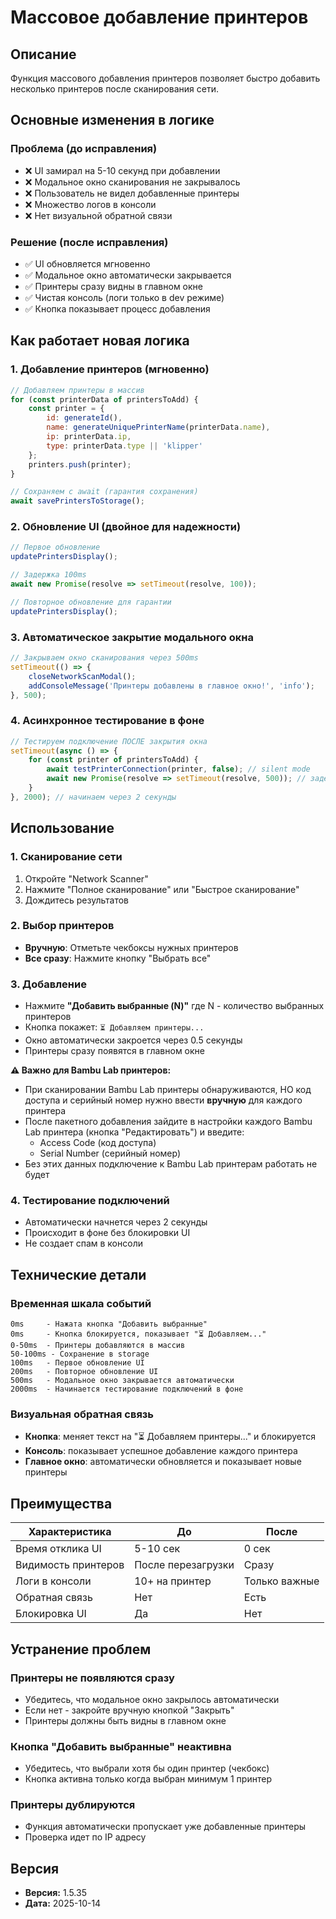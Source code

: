 # Массовое добавление принтеров

## Описание

Функция массового добавления принтеров позволяет быстро добавить несколько принтеров после сканирования сети.

## Основные изменения в логике

### Проблема (до исправления)
- ❌ UI замирал на 5-10 секунд при добавлении
- ❌ Модальное окно сканирования не закрывалось
- ❌ Пользователь не видел добавленные принтеры
- ❌ Множество логов в консоли
- ❌ Нет визуальной обратной связи

### Решение (после исправления)
- ✅ UI обновляется мгновенно
- ✅ Модальное окно автоматически закрывается
- ✅ Принтеры сразу видны в главном окне
- ✅ Чистая консоль (логи только в dev режиме)
- ✅ Кнопка показывает процесс добавления

## Как работает новая логика

### 1. Добавление принтеров (мгновенно)
```javascript
// Добавляем принтеры в массив
for (const printerData of printersToAdd) {
    const printer = {
        id: generateId(),
        name: generateUniquePrinterName(printerData.name),
        ip: printerData.ip,
        type: printerData.type || 'klipper'
    };
    printers.push(printer);
}

// Сохраняем с await (гарантия сохранения)
await savePrintersToStorage();
```

### 2. Обновление UI (двойное для надежности)
```javascript
// Первое обновление
updatePrintersDisplay();

// Задержка 100ms
await new Promise(resolve => setTimeout(resolve, 100));

// Повторное обновление для гарантии
updatePrintersDisplay();
```

### 3. Автоматическое закрытие модального окна
```javascript
// Закрываем окно сканирования через 500ms
setTimeout(() => {
    closeNetworkScanModal();
    addConsoleMessage('Принтеры добавлены в главное окно!', 'info');
}, 500);
```

### 4. Асинхронное тестирование в фоне
```javascript
// Тестируем подключение ПОСЛЕ закрытия окна
setTimeout(async () => {
    for (const printer of printersToAdd) {
        await testPrinterConnection(printer, false); // silent mode
        await new Promise(resolve => setTimeout(resolve, 500)); // задержка
    }
}, 2000); // начинаем через 2 секунды
```

## Использование

### 1. Сканирование сети
1. Откройте "Network Scanner"
2. Нажмите "Полное сканирование" или "Быстрое сканирование"
3. Дождитесь результатов

### 2. Выбор принтеров
- **Вручную**: Отметьте чекбоксы нужных принтеров
- **Все сразу**: Нажмите кнопку "Выбрать все"

### 3. Добавление
- Нажмите **"Добавить выбранные (N)"** где N - количество выбранных принтеров
- Кнопка покажет: `⏳ Добавляем принтеры...`
- Окно автоматически закроется через 0.5 секунды
- Принтеры сразу появятся в главном окне

**⚠️ Важно для Bambu Lab принтеров:**
- При сканировании Bambu Lab принтеры обнаруживаются, НО код доступа и серийный номер нужно ввести **вручную** для каждого принтера
- После пакетного добавления зайдите в настройки каждого Bambu Lab принтера (кнопка "Редактировать") и введите:
  - Access Code (код доступа)
  - Serial Number (серийный номер)
- Без этих данных подключение к Bambu Lab принтерам работать не будет

### 4. Тестирование подключений
- Автоматически начнется через 2 секунды
- Происходит в фоне без блокировки UI
- Не создает спам в консоли

## Технические детали

### Временная шкала событий
```
0ms     - Нажата кнопка "Добавить выбранные"
0ms     - Кнопка блокируется, показывает "⏳ Добавляем..."
0-50ms  - Принтеры добавляются в массив
50-100ms - Сохранение в storage
100ms   - Первое обновление UI
200ms   - Повторное обновление UI
500ms   - Модальное окно закрывается автоматически
2000ms  - Начинается тестирование подключений в фоне
```

### Визуальная обратная связь
- **Кнопка**: меняет текст на "⏳ Добавляем принтеры..." и блокируется
- **Консоль**: показывает успешное добавление каждого принтера
- **Главное окно**: автоматически обновляется и показывает новые принтеры

## Преимущества

| Характеристика | До | После |
|----------------|-----|-------|
| Время отклика UI | 5-10 сек | 0 сек |
| Видимость принтеров | После перезагрузки | Сразу |
| Логи в консоли | 10+ на принтер | Только важные |
| Обратная связь | Нет | Есть |
| Блокировка UI | Да | Нет |

## Устранение проблем

### Принтеры не появляются сразу
- Убедитесь, что модальное окно закрылось автоматически
- Если нет - закройте вручную кнопкой "Закрыть"
- Принтеры должны быть видны в главном окне

### Кнопка "Добавить выбранные" неактивна
- Убедитесь, что выбрали хотя бы один принтер (чекбокс)
- Кнопка активна только когда выбран минимум 1 принтер

### Принтеры дублируются
- Функция автоматически пропускает уже добавленные принтеры
- Проверка идет по IP адресу

## Версия
- **Версия:** 1.5.35
- **Дата:** 2025-10-14

